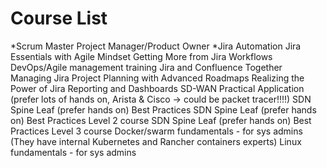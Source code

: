 # Course List

*Scrum Master Project Manager/Product Owner
*Jira Automation
Jira Essentials with Agile Mindset
Getting More from Jira Workflows
DevOps/Agile management training
Jira and Confluence Together
Managing Jira Project
Planning with Advanced Roadmaps
Realizing the Power of Jira Reporting and Dashboards
SD-WAN Practical Application (prefer lots of hands on, Arista & Cisco -> could be packet tracer!!!!)
SDN Spine Leaf (prefer hands on) Best Practices
SDN Spine Leaf (prefer hands on) Best Practices Level 2 course
SDN Spine Leaf (prefer hands on) Best Practices Level 3 course
Docker/swarm fundamentals - for sys admins (They have internal Kubernetes and Rancher containers experts)
Linux fundamentals - for sys admins
